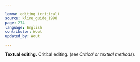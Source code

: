 ```yaml
---

lemma: editing (critical)
source: kline_guide_1998
page: 274
language: English
contributor: Wout
updated_by: Wout

---
```


**Textual editing.** Critical editing. (see _Critical or textual methods_).
